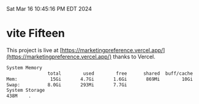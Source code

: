 Sat Mar 16 10:45:16 PM EDT 2024

# vite Fifteen


This project is live at [https://marketingpreference.vercel.app/](https://marketingpreference.vercel.app/) thanks to Vercel.

```bash
System Memory
               total        used        free      shared  buff/cache   available
Mem:            15Gi       4.7Gi       1.6Gi       869Mi        10Gi        10Gi
Swap:          8.0Gi       293Mi       7.7Gi
System Storage
438M	.
